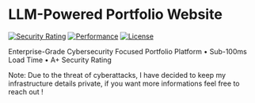 
# LLM-Powered Portfolio Website 
[![Security Rating](https://img.shields.io/badge/Security-A+-success.svg)](https://lucaskemper.com)
[![Performance](https://img.shields.io/badge/Load%20Time-<100ms-brightgreen.svg)](https://lucaskemper.com)
[![License](https://img.shields.io/badge/License-MIT-blue.svg)](LICENSE)


Enterprise-Grade Cybersecurity Focused Portfolio Platform • Sub-100ms Load Time • A+ Security Rating 

Note: Due to the threat of cyberattacks, I have decided to keep my infrastructure details private, if you want more informations feel free to reach out !